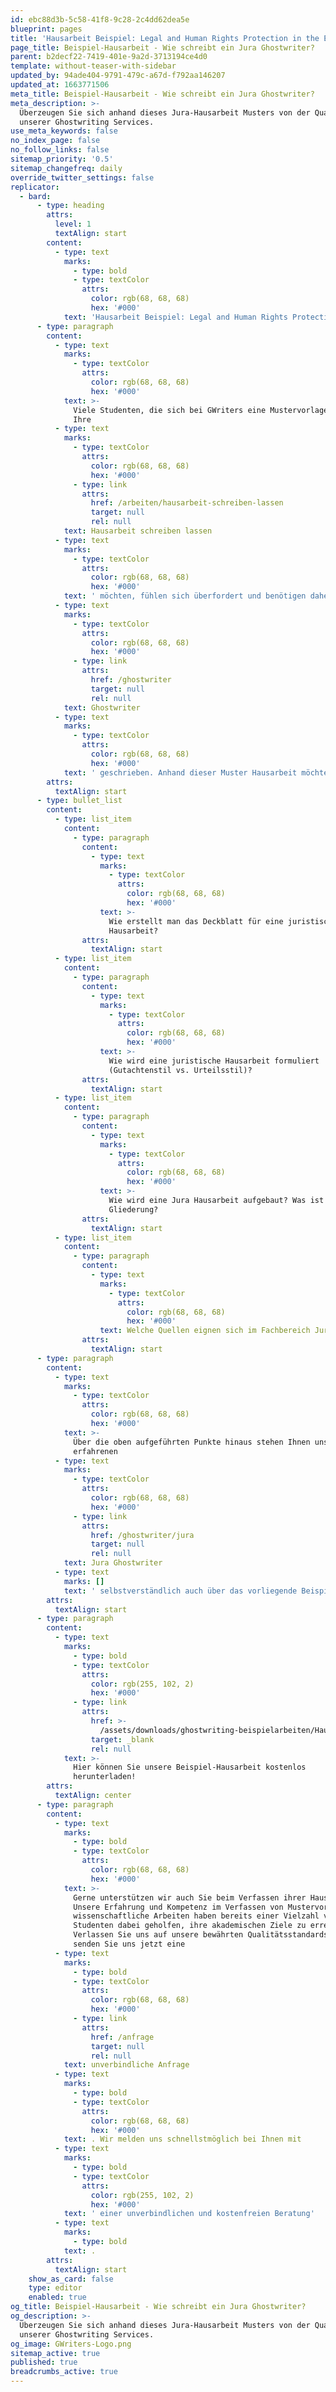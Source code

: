 ```yaml
---
id: ebc88d3b-5c58-41f8-9c28-2c4dd62dea5e
blueprint: pages
title: 'Hausarbeit Beispiel: Legal and Human Rights Protection in the EU'
page_title: Beispiel-Hausarbeit - Wie schreibt ein Jura Ghostwriter?
parent: b2decf22-7419-401e-9a2d-3713194ce4d0
template: without-teaser-with-sidebar
updated_by: 94ade404-9791-479c-a67d-f792aa146207
updated_at: 1663771506
meta_title: Beispiel-Hausarbeit - Wie schreibt ein Jura Ghostwriter?
meta_description: >-
  Überzeugen Sie sich anhand dieses Jura-Hausarbeit Musters von der Qualität
  unserer Ghostwriting Services.
use_meta_keywords: false
no_index_page: false
no_follow_links: false
sitemap_priority: '0.5'
sitemap_changefreq: daily
override_twitter_settings: false
replicator:
  - bard:
      - type: heading
        attrs:
          level: 1
          textAlign: start
        content:
          - type: text
            marks:
              - type: bold
              - type: textColor
                attrs:
                  color: rgb(68, 68, 68)
                  hex: '#000'
            text: 'Hausarbeit Beispiel: Legal and Human Rights Protection in the EU'
      - type: paragraph
        content:
          - type: text
            marks:
              - type: textColor
                attrs:
                  color: rgb(68, 68, 68)
                  hex: '#000'
            text: >-
              Viele Studenten, die sich bei GWriters eine Mustervorlage für
              Ihre 
          - type: text
            marks:
              - type: textColor
                attrs:
                  color: rgb(68, 68, 68)
                  hex: '#000'
              - type: link
                attrs:
                  href: /arbeiten/hausarbeit-schreiben-lassen
                  target: null
                  rel: null
            text: Hausarbeit schreiben lassen
          - type: text
            marks:
              - type: textColor
                attrs:
                  color: rgb(68, 68, 68)
                  hex: '#000'
            text: ' möchten, fühlen sich überfordert und benötigen daher Unterstützung. Schließlich stellt die erste wissenschaftliche Arbeit im Studium eine große Herausforderung dar. Die folgende englische Hausarbeit wurde als Beispiel und Handreichung für Sie von einem unserer erfahrenen Jura '
          - type: text
            marks:
              - type: textColor
                attrs:
                  color: rgb(68, 68, 68)
                  hex: '#000'
              - type: link
                attrs:
                  href: /ghostwriter
                  target: null
                  rel: null
            text: Ghostwriter
          - type: text
            marks:
              - type: textColor
                attrs:
                  color: rgb(68, 68, 68)
                  hex: '#000'
            text: ' geschrieben. Anhand dieser Muster Hausarbeit möchten wir nicht nur unsere hervorragenden Kompetenzen im juristischen Fachbereich demonstrieren, sondern auch Ihnen als Studenten eine praktische Hilfestellung bieten, an der Sie sich beim Verfassen Ihrer eigenen Hausarbeit orientieren können. Unter anderem möchten wir damit folgende häufig gestellte Fragen beantworten:'
        attrs:
          textAlign: start
      - type: bullet_list
        content:
          - type: list_item
            content:
              - type: paragraph
                content:
                  - type: text
                    marks:
                      - type: textColor
                        attrs:
                          color: rgb(68, 68, 68)
                          hex: '#000'
                    text: >-
                      Wie erstellt man das Deckblatt für eine juristische
                      Hausarbeit?
                attrs:
                  textAlign: start
          - type: list_item
            content:
              - type: paragraph
                content:
                  - type: text
                    marks:
                      - type: textColor
                        attrs:
                          color: rgb(68, 68, 68)
                          hex: '#000'
                    text: >-
                      Wie wird eine juristische Hausarbeit formuliert
                      (Gutachtenstil vs. Urteilsstil)?
                attrs:
                  textAlign: start
          - type: list_item
            content:
              - type: paragraph
                content:
                  - type: text
                    marks:
                      - type: textColor
                        attrs:
                          color: rgb(68, 68, 68)
                          hex: '#000'
                    text: >-
                      Wie wird eine Jura Hausarbeit aufgebaut? Was ist eine gute
                      Gliederung?
                attrs:
                  textAlign: start
          - type: list_item
            content:
              - type: paragraph
                content:
                  - type: text
                    marks:
                      - type: textColor
                        attrs:
                          color: rgb(68, 68, 68)
                          hex: '#000'
                    text: Welche Quellen eignen sich im Fachbereich Jura?
                attrs:
                  textAlign: start
      - type: paragraph
        content:
          - type: text
            marks:
              - type: textColor
                attrs:
                  color: rgb(68, 68, 68)
                  hex: '#000'
            text: >-
              Über die oben aufgeführten Punkte hinaus stehen Ihnen unsere
              erfahrenen 
          - type: text
            marks:
              - type: textColor
                attrs:
                  color: rgb(68, 68, 68)
                  hex: '#000'
              - type: link
                attrs:
                  href: /ghostwriter/jura
                  target: null
                  rel: null
            text: Jura Ghostwriter
          - type: text
            marks: []
            text: ' selbstverständlich auch über das vorliegende Beispiel hinaus zur Verfügung.'
        attrs:
          textAlign: start
      - type: paragraph
        content:
          - type: text
            marks:
              - type: bold
              - type: textColor
                attrs:
                  color: rgb(255, 102, 2)
                  hex: '#000'
              - type: link
                attrs:
                  href: >-
                    /assets/downloads/ghostwriting-beispielarbeiten/Hausarbeit-Beispiel-Europarecht-Legal-and-Human-Rights-Protection-in-the-EU.pdf
                  target: _blank
                  rel: null
            text: >-
              Hier können Sie unsere Beispiel-Hausarbeit kostenlos
              herunterladen!
        attrs:
          textAlign: center
      - type: paragraph
        content:
          - type: text
            marks:
              - type: bold
              - type: textColor
                attrs:
                  color: rgb(68, 68, 68)
                  hex: '#000'
            text: >-
              Gerne unterstützen wir auch Sie beim Verfassen ihrer Hausarbeit!
              Unsere Erfahrung und Kompetenz im Verfassen von Mustervorlagen für
              wissenschaftliche Arbeiten haben bereits einer Vielzahl von
              Studenten dabei geholfen, ihre akademischen Ziele zu erreichen.
              Verlassen Sie uns auf unsere bewährten Qualitätsstandards und
              senden Sie uns jetzt eine 
          - type: text
            marks:
              - type: bold
              - type: textColor
                attrs:
                  color: rgb(68, 68, 68)
                  hex: '#000'
              - type: link
                attrs:
                  href: /anfrage
                  target: null
                  rel: null
            text: unverbindliche Anfrage
          - type: text
            marks:
              - type: bold
              - type: textColor
                attrs:
                  color: rgb(68, 68, 68)
                  hex: '#000'
            text: . Wir melden uns schnellstmöglich bei Ihnen mit
          - type: text
            marks:
              - type: bold
              - type: textColor
                attrs:
                  color: rgb(255, 102, 2)
                  hex: '#000'
            text: ' einer unverbindlichen und kostenfreien Beratung'
          - type: text
            marks:
              - type: bold
            text: .
        attrs:
          textAlign: start
    show_as_card: false
    type: editor
    enabled: true
og_title: Beispiel-Hausarbeit - Wie schreibt ein Jura Ghostwriter?
og_description: >-
  Überzeugen Sie sich anhand dieses Jura-Hausarbeit Musters von der Qualität
  unserer Ghostwriting Services.
og_image: GWriters-Logo.png
sitemap_active: true
published: true
breadcrumbs_active: true
---
```

